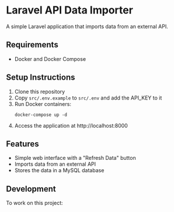 # Laravel API Data Importer

A simple Laravel application that imports data from an external API.

## Requirements

- Docker and Docker Compose

## Setup Instructions

1. Clone this repository
2. Copy `src/.env.example` to `src/.env` and add the API_KEY to it
3. Run Docker containers:
   ```
   docker-compose up -d
   ```
4. Access the application at http://localhost:8000

## Features

- Simple web interface with a "Refresh Data" button
- Imports data from an external API
- Stores the data in a MySQL database

## Development

To work on this project: